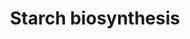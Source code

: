 ---
authors:
- Anwesha
- Eweitz
description: This event has been computationally inferred from an event that has been
  demonstrated in another species.<p>The inference is based on Ensembl Compara orthology
  projection. Briefly, reactions for which all involved PhysicalEntities (in input,
  output and catalyst) have a mapped ortholog or paralog are inferred to the other
  species. High-level events are also inferred for these events to allow for easier
  navigation.<p>Details of projection methods and parameters may be found <a href="/projection.html">here.</a><p>  Source:[http://plantreactome.gramene.org/
  Plant Reactome].
last-edited: 2021-05-26
organisms:
- Zea mays
redirect_from:
- /index.php/Pathway:WP3056
- /instance/WP3056
revision: null
schema-jsonld:
- '@context': https://schema.org/
  '@id': https://wikipathways.github.io/pathways/WP3056.html
  '@type': Dataset
  creator:
    '@type': Organization
    name: WikiPathways
  description: This event has been computationally inferred from an event that has
    been demonstrated in another species.<p>The inference is based on Ensembl Compara
    orthology projection. Briefly, reactions for which all involved PhysicalEntities
    (in input, output and catalyst) have a mapped ortholog or paralog are inferred
    to the other species. High-level events are also inferred for these events to
    allow for easier navigation.<p>Details of projection methods and parameters may
    be found <a href="/projection.html">here.</a><p>  Source:[http://plantreactome.gramene.org/
    Plant Reactome].
  keywords:
  - (1,4-alpha-glycosyl)n
  - ADP
  - ADP-D-glucose
  - ATP
  - G6P
  - GRMZM2G005298
  - Glc1P
  - Glucose-1-phosphate
  - PPi
  - Starch synthase.
  - adenylyltransferase.
  - phosphoglucomutase
  - starch
  license: CC0
  name: Starch biosynthesis
seo: CreativeWork
title: Starch biosynthesis
wpid: WP3056
---